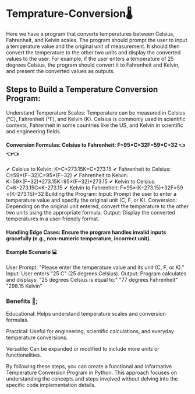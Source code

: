 #  Temprature-Conversion🌡

Here we have a program that converts temperatures between Celsius, Fahrenheit, and Kelvin scales. The program should prompt the user to input a temperature value and the original unit of measurement. It should then convert the temperature to the other two units and display the converted values to the user. For example, if the user enters a temperature of 25 degrees Celsius, the program should convert it to Fahrenheit and Kelvin, and present the converted values as outputs.

## Steps to Build a Temperature Conversion Program:

Understand Temperature Scales: Temperature can be measured in Celsius (°C), Fahrenheit (°F), and Kelvin (K). Celsius is commonly used in scientific contexts, Fahrenheit in some countries like the US, and Kelvin in scientific and engineering fields.

#### Conversion Formulas: Celsius to Fahrenheit: F=95×C+32F=59​×C+32 👈👈👈

✔ Celsius to Kelvin: K=C+273.15K=C+273.15
✔ Fahrenheit to Celsius: C=59×(F−32)C=95​×(F−32)
✔ Fahrenheit to Kelvin: K=59×(F−32)+273.15K=95​×(F−32)+273.15
✔ Kelvin to Celsius: C=K−273.15C=K−273.15
✔ Kelvin to Fahrenheit: F=95×(K−273.15)+32F=59​×(K−273.15)+32
Building the Program: Input: Prompt the user to enter a temperature value and specify the original unit (C, F, or K). Conversion: Depending on the original unit entered, convert the temperature to the other two units using the appropriate formula. Output: Display the converted temperatures in a user-friendly format.

#### Handling Edge Cases: Ensure the program handles invalid inputs gracefully (e.g., non-numeric temperature, incorrect unit).

#### Example Scenario 💻

User Prompt: "Please enter the temperature value and its unit (C, F, or K)." Input: User enters "25 C" (25 degrees Celsius). Output: Program calculates and displays: "25 degrees Celsius is equal to:" "77 degrees Fahrenheit" "298.15 Kelvin"

### Benefits 🧠;

Educational: Helps understand temperature scales and conversion formulas.

Practical: Useful for engineering, scientific calculations, and everyday temperature conversions.

Versatile: Can be expanded or modified to include more units or functionalities.

By following these steps, you can create a functional and informative Temperature Conversion Program in Python. This approach focuses on understanding the concepts and steps involved without delving into the specific code implementation details.
